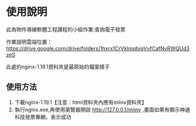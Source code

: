 # 使用說明

此為物件導線軟體工程課程的小組作業:查詢電子發票</br>

作業說明雲端位置：https://drive.google.com/drive/folders/1hxrx1CrVkImqbiqVvfCafNvRWQUd3zeS</br>

此處的nginx-1.19.1資料夾是最原始的檔案樣子</br>

## 使用方法
1. 下載nginx-1.19.1【注意：html資料夾內應有miinv資料夾】
2. 執行nginx.exe,再使用瀏覽器開啟 http://127.0.0.1/miinv ,畫面如果有顯示神通科技發票專網，表示成功